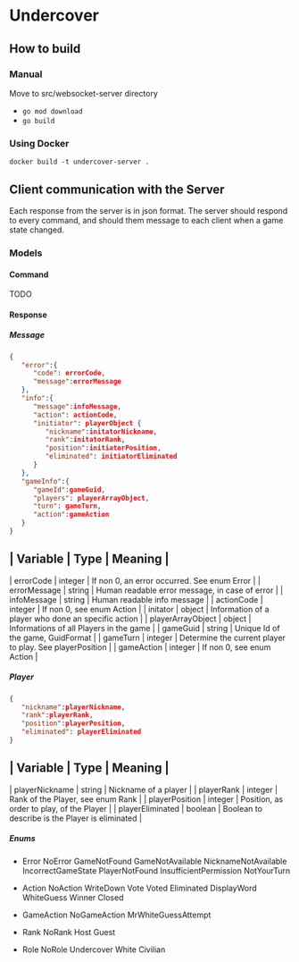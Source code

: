 # Undercover

## How to build

### Manual
Move to src/websocket-server directory 
- `go mod download`
- `go build`

### Using Docker
`docker build -t undercover-server .`

## Client communication with the Server
Each response from the server is in json format.
The server should respond to every command, and should them message to each client when a game state changed.

### Models
#### Command
TODO

#### Response
##### Message
```json
{
   "error":{
      "code": errorCode,
      "message":errorMessage
   },
   "info":{
      "message":infoMessage,
      "action": actionCode,
      "initiator": playerObject {
         "nickname":initatorNickname,
         "rank":initatorRank,
         "position":initiatorPosition,
         "eliminated": initiatorEliminated
      }
   },
   "gameInfo":{
      "gameId":gameGuid,
      "players": playerArrayObject,
      "turn": gameTurn,
      "action":gameAction
   }
}
```
| Variable | Type | Meaning |
-----------------------------
| errorCode | integer | If non 0, an error occurred. See enum Error |
| errorMessage | string | Human readable error message, in case of error |
| infoMessage | string | Human readable info message |
| actionCode | integer | If non 0, see enum Action |
| initator | object | Information of a player who done an specific action |
| playerArrayObject | object | Informations of all Players in the game |
| gameGuid | string | Unique Id of the game, GuidFormat |
| gameTurn | integer | Determine the current player to play. See playerPosition |
| gameAction | integer | If non 0, see enum Action |

##### Player
```json
{
   "nickname":playerNickname,
   "rank":playerRank,
   "position":playerPosition,
   "eliminated": playerEliminated
}
```
| Variable | Type | Meaning |
-----------------------------
| playerNickname | string | Nickname of a player |
| playerRank | integer | Rank of the Player, see enum Rank |
| playerPosition | integer | Position, as order to play, of the Player |
| playerEliminated | boolean | Boolean to describe is the Player is eliminated |

##### Enums
- Error
NoError
GameNotFound
GameNotAvailable
NicknameNotAvailable
IncorrectGameState
PlayerNotFound
InsufficientPermission
NotYourTurn

- Action
NoAction
WriteDown
Vote
Voted
Eliminated
DisplayWord
WhiteGuess
Winner
Closed

- GameAction
NoGameAction
MrWhiteGuessAttempt

- Rank
NoRank
Host
Guest

- Role
NoRole
Undercover
White
Civilian